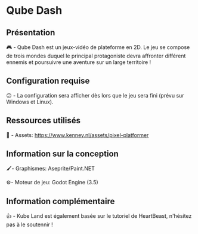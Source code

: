 # Qube Dash
## Présentation 
🎮 - Qube Dash est un jeux-vidéo de plateforme en 2D. Le jeu se compose de trois mondes duquel le principal protagoniste devra affronter différent ennemis et poursuivre une aventure sur un large territoire !

## Configuration requise
😕 - La configuration sera afficher dès lors que le jeu sera fini (prévu sur Windows et Linux).
## Ressources utilisés
🎨 - Assets: https://www.kenney.nl/assets/pixel-platformer
## Information sur la conception
<p>🖌️- Graphismes: Aseprite/Paint.NET</p>
⚙️- Moteur de jeu: Godot Engine (3.5)

## Information complémentaire
:+1: - Kube Land est également basée sur le tutoriel de HeartBeast, n'hésitez pas à le soutennir ! 


 

